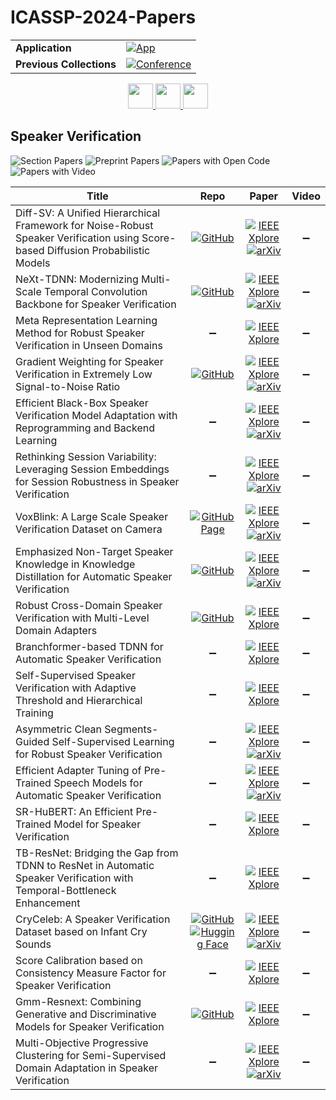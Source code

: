 # ICASSP-2024-Papers

<table>
    <tr>
        <td><strong>Application</strong></td>
        <td>
            <a href="https://huggingface.co/spaces/DmitryRyumin/NewEraAI-Papers" style="float:left;">
                <img src="https://img.shields.io/badge/🤗-NewEraAI--Papers-FFD21F.svg" alt="App" />
            </a>
        </td>
    </tr>
    <tr>
        <td><strong>Previous Collections</strong></td>
        <td>
            <a href="https://github.com/DmitryRyumin/ICASSP-2023-24-Papers/blob/main/README_2023.md">
                <img src="http://img.shields.io/badge/ICASSP-2023-0073AE.svg" alt="Conference">
            </a>
        </td>
    </tr>
</table>

<div align="center">
    <a href="https://github.com/DmitryRyumin/ICASSP-2023-24-Papers/blob/main/sections/2024/main/SLP-L8.md">
        <img src="https://cdn.jsdelivr.net/gh/DmitryRyumin/NewEraAI-Papers@main/images/left.svg" width="40" alt="" />
    </a>
    <a href="https://github.com/DmitryRyumin/ICASSP-2023-24-Papers/">
        <img src="https://cdn.jsdelivr.net/gh/DmitryRyumin/NewEraAI-Papers@main/images/home.svg" width="40" alt="" />
    </a>
    <a href="https://github.com/DmitryRyumin/ICASSP-2023-24-Papers/blob/main/sections/2024/main/SLP-L10.md">
        <img src="https://cdn.jsdelivr.net/gh/DmitryRyumin/NewEraAI-Papers@main/images/right.svg" width="40" alt="" />
    </a>
</div>

## Speaker Verification

![Section Papers](https://img.shields.io/badge/Section%20Papers-19-42BA16) ![Preprint Papers](https://img.shields.io/badge/Preprint%20Papers-11-b31b1b) ![Papers with Open Code](https://img.shields.io/badge/Papers%20with%20Open%20Code-7-1D7FBF) ![Papers with Video](https://img.shields.io/badge/Papers%20with%20Video-0-FF0000)

| **Title** | **Repo** | **Paper** | **Video** |
|-----------|:--------:|:---------:|:---------:|
| Diff-SV: A Unified Hierarchical Framework for Noise-Robust Speaker Verification using Score-based Diffusion Probabilistic Models | [![GitHub](https://img.shields.io/github/stars/wngh1187/Diff-SV?style=flat)](https://github.com/wngh1187/Diff-SV) | [![IEEE Xplore](https://img.shields.io/badge/IEEE-10446375-E4A42C.svg)](https://ieeexplore.ieee.org/document/10446375) <br /> [![arXiv](https://img.shields.io/badge/arXiv-2309.08320-b31b1b.svg)](https://arxiv.org/abs/2309.08320) | :heavy_minus_sign: |
| NeXt-TDNN: Modernizing Multi-Scale Temporal Convolution Backbone for Speaker Verification | [![GitHub](https://img.shields.io/github/stars/dmlguq456/NeXt_TDNN_ASV?style=flat)](https://github.com/dmlguq456/NeXt_TDNN_ASV) | [![IEEE Xplore](https://img.shields.io/badge/IEEE-10447037-E4A42C.svg)](https://ieeexplore.ieee.org/document/10447037) <br /> [![arXiv](https://img.shields.io/badge/arXiv-2312.08603-b31b1b.svg)](https://arxiv.org/abs/2312.08603) | :heavy_minus_sign: |
| Meta Representation Learning Method for Robust Speaker Verification in Unseen Domains | :heavy_minus_sign: | [![IEEE Xplore](https://img.shields.io/badge/IEEE-10446607-E4A42C.svg)](https://ieeexplore.ieee.org/document/10446607) | :heavy_minus_sign: |
| Gradient Weighting for Speaker Verification in Extremely Low Signal-to-Noise Ratio | [![GitHub](https://img.shields.io/github/stars/mmmmayi/Grad-W?style=flat)](https://github.com/mmmmayi/Grad-W) | [![IEEE Xplore](https://img.shields.io/badge/IEEE-10446174-E4A42C.svg)](https://ieeexplore.ieee.org/document/10446174) <br /> [![arXiv](https://img.shields.io/badge/arXiv-2401.02626-b31b1b.svg)](https://arxiv.org/abs/2401.02626) | :heavy_minus_sign: |
| Efficient Black-Box Speaker Verification Model Adaptation with Reprogramming and Backend Learning | :heavy_minus_sign: | [![IEEE Xplore](https://img.shields.io/badge/IEEE-10447715-E4A42C.svg)](https://ieeexplore.ieee.org/document/10447715) <br /> [![arXiv](https://img.shields.io/badge/arXiv-2309.13605-b31b1b.svg)](https://arxiv.org/abs/2309.13605) | :heavy_minus_sign: |
| Rethinking Session Variability: Leveraging Session Embeddings for Session Robustness in Speaker Verification | :heavy_minus_sign: | [![IEEE Xplore](https://img.shields.io/badge/IEEE-10445987-E4A42C.svg)](https://ieeexplore.ieee.org/document/10445987) <br /> [![arXiv](https://img.shields.io/badge/arXiv-2309.14741-b31b1b.svg)](https://arxiv.org/abs/2309.14741) | :heavy_minus_sign: |
| VoxBlink: A Large Scale Speaker Verification Dataset on Camera | [![GitHub Page](https://img.shields.io/badge/GitHub-Page-159957.svg)](https://voxblink.github.io/) | [![IEEE Xplore](https://img.shields.io/badge/IEEE-10446780-E4A42C.svg)](https://ieeexplore.ieee.org/document/10446780) <br /> [![arXiv](https://img.shields.io/badge/arXiv-2308.07056-b31b1b.svg)](https://arxiv.org/abs/2308.07056) | :heavy_minus_sign: |
| Emphasized Non-Target Speaker Knowledge in Knowledge Distillation for Automatic Speaker Verification | [![GitHub](https://img.shields.io/github/stars/ductuantruong/enskd?style=flat)](https://github.com/ductuantruong/enskd) | [![IEEE Xplore](https://img.shields.io/badge/IEEE-10447160-E4A42C.svg)](https://ieeexplore.ieee.org/document/10447160) <br /> [![arXiv](https://img.shields.io/badge/arXiv-2309.14838-b31b1b.svg)](https://arxiv.org/abs/2309.14838) | :heavy_minus_sign: |
| Robust Cross-Domain Speaker Verification with Multi-Level Domain Adapters | [![GitHub](https://img.shields.io/github/stars/holvan/cross_domain_speaker_verification?style=flat)](https://github.com/holvan/cross_domain_speaker_verification) | [![IEEE Xplore](https://img.shields.io/badge/IEEE-10446444-E4A42C.svg)](https://ieeexplore.ieee.org/document/10446444) | :heavy_minus_sign: |
| Branchformer-based TDNN for Automatic Speaker Verification | :heavy_minus_sign: | [![IEEE Xplore](https://img.shields.io/badge/IEEE-10448107-E4A42C.svg)](https://ieeexplore.ieee.org/document/10448107) | :heavy_minus_sign: |
| Self-Supervised Speaker Verification with Adaptive Threshold and Hierarchical Training | :heavy_minus_sign: | [![IEEE Xplore](https://img.shields.io/badge/IEEE-10448455-E4A42C.svg)](https://ieeexplore.ieee.org/document/10448455) | :heavy_minus_sign: |
| Asymmetric Clean Segments-Guided Self-Supervised Learning for Robust Speaker Verification | :heavy_minus_sign: | [![IEEE Xplore](https://img.shields.io/badge/IEEE-10446161-E4A42C.svg)](https://ieeexplore.ieee.org/document/10446161) <br /> [![arXiv](https://img.shields.io/badge/arXiv-2309.04265-b31b1b.svg)](https://arxiv.org/abs/2309.04265) | :heavy_minus_sign: |
| Efficient Adapter Tuning of Pre-Trained Speech Models for Automatic Speaker Verification | :heavy_minus_sign: | [![IEEE Xplore](https://img.shields.io/badge/IEEE-10446686-E4A42C.svg)](https://ieeexplore.ieee.org/document/10446686) <br /> [![arXiv](https://img.shields.io/badge/arXiv-2403.00293-b31b1b.svg)](https://arxiv.org/abs/2403.00293) | :heavy_minus_sign: |
| SR-HuBERT: An Efficient Pre-Trained Model for Speaker Verification | :heavy_minus_sign: | [![IEEE Xplore](https://img.shields.io/badge/IEEE-10447606-E4A42C.svg)](https://ieeexplore.ieee.org/document/10447606) | :heavy_minus_sign: |
| TB-ResNet: Bridging the Gap from TDNN to ResNet in Automatic Speaker Verification with Temporal-Bottleneck Enhancement | :heavy_minus_sign: | [![IEEE Xplore](https://img.shields.io/badge/IEEE-10448221-E4A42C.svg)](https://ieeexplore.ieee.org/document/10448221) | :heavy_minus_sign: |
| CryCeleb: A Speaker Verification Dataset based on Infant Cry Sounds | [![GitHub](https://img.shields.io/github/stars/Ubenwa/cryceleb2023?style=flat)](https://github.com/Ubenwa/cryceleb2023) <br> [![Hugging Face](https://img.shields.io/badge/🤗-dataset-FFD21F.svg)](https://huggingface.co/datasets/Ubenwa/CryCeleb2023) | [![IEEE Xplore](https://img.shields.io/badge/IEEE-10448292-E4A42C.svg)](https://ieeexplore.ieee.org/document/10448292) <br /> [![arXiv](https://img.shields.io/badge/arXiv-2305.00969-b31b1b.svg)](https://arxiv.org/abs/2305.00969) | :heavy_minus_sign: |
| Score Calibration based on Consistency Measure Factor for Speaker Verification | :heavy_minus_sign: | [![IEEE Xplore](https://img.shields.io/badge/IEEE-10447245-E4A42C.svg)](https://ieeexplore.ieee.org/document/10447245) | :heavy_minus_sign: |
| Gmm-Resnext: Combining Generative and Discriminative Models for Speaker Verification | [![GitHub](https://img.shields.io/github/stars/leizhenchun/gmm-resnext?style=flat)](https://github.com/leizhenchun/gmm-resnext) | [![IEEE Xplore](https://img.shields.io/badge/IEEE-10447141-E4A42C.svg)](https://ieeexplore.ieee.org/document/10447141) | :heavy_minus_sign: |
| Multi-Objective Progressive Clustering for Semi-Supervised Domain Adaptation in Speaker Verification | :heavy_minus_sign: | [![IEEE Xplore](https://img.shields.io/badge/IEEE-10447138-E4A42C.svg)](https://ieeexplore.ieee.org/document/10447138) <br /> [![arXiv](https://img.shields.io/badge/arXiv-2310.04760-b31b1b.svg)](https://arxiv.org/abs/2310.04760) | :heavy_minus_sign: |
